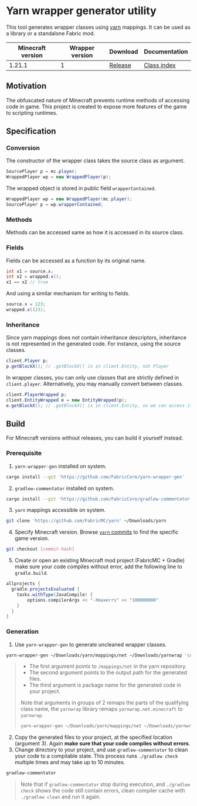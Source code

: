 # Yarn wrapper generator utility

This tool generates wrapper classes using [yarn](https://github.com/FabricMC/yarn) mappings. It can be used as a library or a standalone Fabric mod.

|Minecraft version|Wrapper version|Download|Documentation|
|---|---|---|---|
|1.21.1|1|[Release](https://github.com/FabricCore/yarn-wrapper-gen/releases/tag/1.21.1b1)|[Class index](https://fabriccore.github.io/yarnwrap/build/1.21.1b1.html)|

## Motivation

The obfuscated nature of Minecraft prevents runtime methods of accessing code in game. This project is created to expose more features of the game to scripting runtimes.

## Specification

### Conversion
The constructor of the wrapper class takes the source class as argument.
```java
SourcePlayer p = mc.player;
WrappedPlayer wp = new WrappedPlayer(p);
```

The wrapped object is stored in public field `wrapperContained`.
```java
WrappedPlayer wp = new WrappedPlayer(mc.player);
SourcePlayer p = wp.wrapperContained;
```

### Methods
Methods can be accessed same as how it is accessed in its source class.

### Fields
Fields can be accessed as a function by its original name.
```java
int x1 = source.x;
int x2 = wrapped.x();
x1 == x2 // true
```

And using a similar mechanism for writing to fields.
```java
source.x = 123;
wrapped.x(123);
```

### Inheritance

Since yarn mappings does not contain inheritance descriptors, inheritance is not represented in the generated code. For instance, using the source classes.
```java
client.Player p;
p.getBlockX(); // .getBlockX() is in client.Entity, not Player
```
In wrapper classes, you can only use classes that are strictly defined in `client.player`. Alternatively, you may manually convert between classes.
```java
client.PlayerWrapped p;
client.EntityWrapped e = new EntityWrapped(p);
e.getBlockX(); // .getBlockX() is in client.Entity, so we can access it from `e`
```

## Build

For Minecraft versions without releases, you can build it yourself instead.

### Prerequisite

1. `yarn-wrapper-gen` installed on system.
```sh
cargo install --git 'https://github.com/FabricCore/yarn-wrapper-gen'
```
2. `gradlew-commentator` installed on system.
```sh
cargo install --git 'https://github.com/FabricCore/gradlew-commentator'
```
3. `yarn` mappings accessible on system.
```sh
git clone 'https://github.com/FabricMC/yarn' ~/Downloads/yarn
```
4. Specify Minecraft version. Browse [`yarn` commits](https://github.com/FabricMC/yarn/commits) to find the specific game version.
```sh
git checkout [commit-hash]
```
5. Create or open an existing Minecraft mod project (FabricMC + Gradle) make sure your code compiles without error, add the following line to `gradle.build`.
```groovy
allprojects {
  gradle.projectsEvaluated {
    tasks.withType(JavaCompile) {
        options.compilerArgs << "-Xmaxerrs" << "100000000"
    }
  }
}
```

### Generation

1. Use `yarn-wrapper-gen` to generate uncleaned wrapper classes.
```sh
yarn-wrapper-gen ~/Downloads/yarn/mappings/net ~/Downloads/yarnwrap 'com.example.package.yarnwrap'
```
> - The first argument points to `/mappings/net` in the yarn repository.
> - The second argument points to the output path for the generated files.
> - The third argument is package name for the generated code in your project.
>
> Note that arguments in groups of 2 remaps the parts of the qualifying class name, the `yarnwrap` library remaps `yarnwrap.net.minecraft` to `yarnwrap`.
> ```sh
> yarn-wrapper-gen ~/Downloads/yarn/mappings/net ~/Downloads/yarnwrap 'yarnwrap' 'yarnwrap.net.minecraft' 'yarnwrap'
> ```
2. Copy the generated files to your project, at the specified location (argument 3). Again **make sure that your code compiles without errors**.
3. Change directory to your project, and use `gradlew-commentator` to clean your code to a compilable state. This process runs `./gradlew check` multiple times and may take up to 10 minutes.
```sh
gradlew-commentator
```
> Note that if `gradlew-commentator` stop during execution, and `./gradlew check` shows the code still contain errors, clean compiler cache with `./gradlew clean` and run it again.
